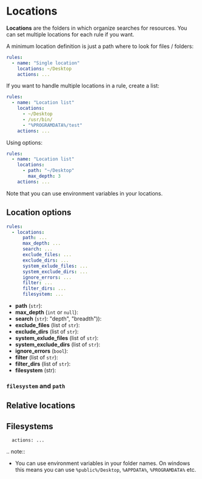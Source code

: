 # Locations

**Locations** are the folders in which organize searches for resources.
You can set multiple locations for each rule if you want.

A minimum location definition is just a path where to look for files / folders:

```yml
rules:
  - name: "Single location"
    locations: ~/Desktop
    actions: ...
```

If you want to handle multiple locations in a rule, create a list:

```yaml
rules:
  - name: "Location list"
    locations:
      - ~/Desktop
      - /usr/bin/
      - "%PROGRAMDATA%/test"
    actions: ...
```

Using options:

```yaml
rules:
  - name: "Location list"
    locations:
      - path: "~/Desktop"
        max_depth: 3
    actions: ...
```

Note that you can use environment variables in your locations.

## Location options

```yaml
rules:
  - locations:
      path: ...
      max_depth: ...
      search: ...
      exclude_files: ...
      exclude_dirs: ...
      system_exlude_files: ...
      system_exclude_dirs: ...
      ignore_errors: ...
      filter: ...
      filter_dirs: ...
      filesystem: ...
```

- **path** (`str`):
- **max_depth** (`int` or `null`):
- **search** (`str`): "depth", "breadth")):
- **exclude_files** (list of `str`):
- **exclude_dirs** (list of `str`):
- **system_exlude_files** (list of `str`):
- **system_exclude_dirs** (list of `str`):
- **ignore_errors** (`bool`):
- **filter** (list of `str`):
- **filter_dirs** (list of `str`):
- **filesystem** (str):

### `filesystem` and `path`



## Relative locations

## Filesystems

      actions: ...

.. note::

- You can use environment variables in your folder names. On windows this means you can use `%public%/Desktop`, `%APPDATA%`, `%PROGRAMDATA%` etc.
